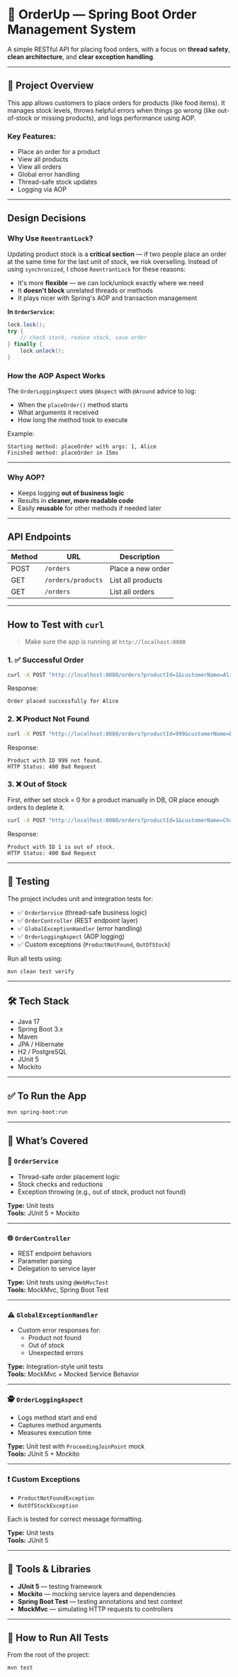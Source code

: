 # 🍔 OrderUp — Spring Boot Order Management System

A simple RESTful API for placing food orders, with a focus on **thread safety**, **clean architecture**, and **clear exception handling**.

---

## 🧱 Project Overview
This app allows customers to place orders for products (like food items). It manages stock levels, throws helpful errors when things go wrong (like out-of-stock or missing products), and logs performance using AOP.

### Key Features:
- Place an order for a product
- View all products
- View all orders
- Global error handling
- Thread-safe stock updates
- Logging via AOP

---

## Design Decisions

### Why Use `ReentrantLock`?
Updating product stock is a **critical section** — if two people place an order at the same time for the last unit of stock, we risk overselling. Instead of using `synchronized`, I chose `ReentrantLock` for these reasons:

- It's more **flexible** — we can lock/unlock exactly where we need
- It **doesn't block** unrelated threads or methods
- It plays nicer with Spring's AOP and transaction management

**In `OrderService`:**
```java
lock.lock();
try {
    // check stock, reduce stock, save order
} finally {
    lock.unlock();
}
```

### How the AOP Aspect Works
The `OrderLoggingAspect` uses `@Aspect` with `@Around` advice to log:

- When the `placeOrder()` method starts
- What arguments it received
- How long the method took to execute

Example:
```
Starting method: placeOrder with args: 1, Alice
Finished method: placeOrder in 15ms
```

---

### Why AOP?
- Keeps logging **out of business logic**
- Results in **cleaner, more readable code**
- Easily **reusable** for other methods if needed later

---

## API Endpoints

| Method | URL               | Description         |
|--------|-------------------|---------------------|
| POST   | `/orders`         | Place a new order   |
| GET    | `/orders/products`| List all products   |
| GET    | `/orders`         | List all orders     |

---

## How to Test with `curl`
> Make sure the app is running at `http://localhost:8080`

### 1. ✅ Successful Order
```bash
curl -X POST "http://localhost:8080/orders?productId=1&customerName=Alice"
```
Response:
```
Order placed successfully for Alice
```

### 2. ❌ Product Not Found
```bash
curl -X POST "http://localhost:8080/orders?productId=999&customerName=Bob"
```
Response:
```
Product with ID 999 not found.
HTTP Status: 400 Bad Request
```

### 3. ❌ Out of Stock
First, either set stock = 0 for a product manually in DB, OR place enough orders to deplete it.

```bash
curl -X POST "http://localhost:8080/orders?productId=1&customerName=Charlie"
```
Response:
```
Product with ID 1 is out of stock.
HTTP Status: 400 Bad Request
```

---

## 🧪 Testing

The project includes unit and integration tests for:
- ✅ `OrderService` (thread-safe business logic)
- ✅ `OrderController` (REST endpoint layer)
- ✅ `GlobalExceptionHandler` (error handling)
- ✅ `OrderLoggingAspect` (AOP logging)
- ✅ Custom exceptions (`ProductNotFound`, `OutOfStock`)

Run all tests using:
```bash
mvn clean test verify
```

---

## 🛠 Tech Stack
- Java 17
- Spring Boot 3.x
- Maven
- JPA / Hibernate
- H2 / PostgreSQL
- JUnit 5
- Mockito

---

## ✅ To Run the App
```bash
mvn spring-boot:run
```

---

## 🧪 What’s Covered

### 🔧 `OrderService`
- Thread-safe order placement logic
- Stock checks and reductions
- Exception throwing (e.g., out of stock, product not found)

**Type:** Unit tests  
**Tools:** JUnit 5 + Mockito

---

### 🌐 `OrderController`
- REST endpoint behaviors
- Parameter parsing
- Delegation to service layer

**Type:** Unit tests using `@WebMvcTest`  
**Tools:** MockMvc, Spring Boot Test

---

### ⚠️ `GlobalExceptionHandler`
- Custom error responses for:
  - Product not found
  - Out of stock
  - Unexpected errors

**Type:** Integration-style unit tests  
**Tools:** MockMvc + Mocked Service Behavior

---

### 🕵️ `OrderLoggingAspect`
- Logs method start and end
- Captures method arguments
- Measures execution time

**Type:** Unit test with `ProceedingJoinPoint` mock  
**Tools:** JUnit 5 + Mockito

---

### ❗ Custom Exceptions
- `ProductNotFoundException`
- `OutOfStockException`

Each is tested for correct message formatting.

**Type:** Unit tests  
**Tools:** JUnit 5

---

## 🧰 Tools & Libraries
- **JUnit 5** — testing framework  
- **Mockito** — mocking service layers and dependencies  
- **Spring Boot Test** — testing annotations and test context  
- **MockMvc** — simulating HTTP requests to controllers  

---

## 🚀 How to Run All Tests
From the root of the project:
```bash
mvn test
```
